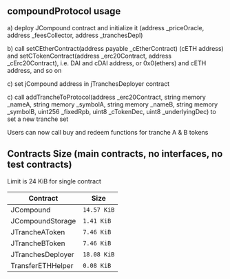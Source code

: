 ## compoundProtocol usage

a) deploy JCompound contract and initialize it (address _priceOracle, address _feesCollector, address _tranchesDepl)

b) call setCEtherContract(address payable _cEtherContract) (cETH address) and setCTokenContract(address _erc20Contract, address _cErc20Contract), i.e. DAI and cDAI address, or 0x0(ethers) and cETH address, and so on

c) set jCompound address in jTranchesDeployer contract

c) call addTrancheToProtocol(address _erc20Contract, string memory _nameA, string memory _symbolA, 
            string memory _nameB, string memory _symbolB, uint256 _fixedRpb, uint8 _cTokenDec, uint8 _underlyingDec) to set a new tranche set

Users can now call buy and redeem functions for tranche A & B tokens


## Contracts Size (main contracts, no interfaces, no test contracts)
Limit is 24 KiB for single contract
<table>
    <thead>
      <tr>
        <th>Contract</th>
        <th>Size</th>
      </tr>
    </thead>
    <tbody>
        <tr>
            <td>JCompound</td>
            <td><code>14.57 KiB</code></td>
        </tr>
        <tr>
            <td>JCompoundStorage</td>
            <td><code>1.41 KiB</code></td>
        </tr>
        <tr>
            <td>JTrancheAToken</td>
            <td><code>7.46 KiB</code></td>
        </tr>
        <tr>
            <td>JTrancheBToken</td>
            <td><code>7.46 KiB</code></td>
        </tr>
        <tr>
            <td>JTranchesDeployer</td>
            <td><code>18.08 KiB</code></td>
        </tr>
		<tr>
            <td>TransferETHHelper</td>
            <td><code>0.08 KiB</code></td>
        </tr>
    </tbody>
  </table>
